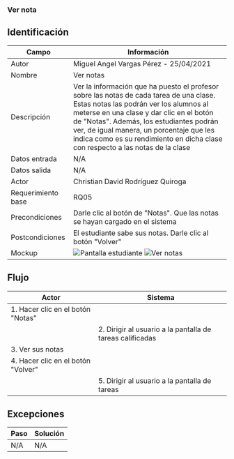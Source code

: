 ### Ver nota
## Identificación 

| Campo | Información |
|-------|-------|
| Autor | Miguel Angel Vargas Pérez - 25/04/2021 |
| Nombre | Ver notas |
| Descripción | Ver la información que ha puesto el profesor sobre las notas de cada tarea de una clase. Estas notas las podrán ver los alumnos al meterse en una clase y dar clic en el botón de "Notas". Además, los estudiantes podrán ver, de igual manera, un porcentaje que les indica como es su rendimiento en dicha clase con respecto a las notas de la clase  |
| Datos entrada | N/A |
| Datos salida | N/A |
| Actor | Christian David Rodríguez Quiroga |
| Requerimiento base | RQ05 |
| Precondiciones | Darle clic al botón de "Notas". Que las notas se hayan cargado en el sistema |
| Postcondiciones | El estudiante sabe sus notas. Darle clic al botón "Volver" |
| Mockup | ![Pantalla estudiante](https://user-images.githubusercontent.com/79241017/116012649-4c419580-a5f1-11eb-9368-565df8e6dabb.png) ![Ver notas](https://user-images.githubusercontent.com/79241017/116010466-b869cc80-a5e4-11eb-93fe-5aceb60a1701.png) |

## Flujo
| Actor | Sistema |
|-------|-------|
| 1. Hacer clic en el botón "Notas" |  |
|  | 2. Dirigir al usuario a la pantalla de tareas calificadas |
| 3. Ver sus notas |  |
| 4. Hacer clic en el botón "Volver" |  |
|  | 5. Dirigir al usuario a la pantalla de tareas |


## Excepciones
| Paso | Solución |
|-------|-------|
| N/A | N/A |
